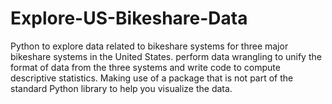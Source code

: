 # Explore-US-Bikeshare-Data
Python to explore data related to bikeshare systems for three major bikeshare systems in the United States.  perform data wrangling to unify the format of data from the three systems and write code to compute descriptive statistics. Making use of a package that is not part of the standard Python library to help you visualize the data.
